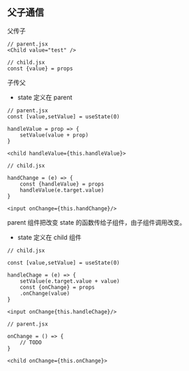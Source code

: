 ## 父子通信

父传子

```
// parent.jsx
<Child value="test" />
```

```
// child.jsx
const {value} = props
```

子传父

- state 定义在 parent

```
// parent.jsx
const [value,setValue] = useState(0)

handleValue = prop => {
    setValue(value + prop)
}

<child handleValue={this.handleValue}>

```

```
// child.jsx

handChange = (e) => {
    const {handleValue} = props
    handleValue(e.target.value)
}

<input onChange={this.handChange}/>
```

parent 组件把改变 state 的函数传给子组件，由子组件调用改变。

- state 定义在 child 组件

```
// child.jsx

const [value,setValue] = useState(0)

handleChage = (e) => {
    setValue(e.target.value + value)
    const {onChange} = props
    .onChange(value)
}

<input onChange{this.handleChage}/>
```

```
// parent.jsx

onChange = () => {
    // TODO
}

<child onChange={this.onChange}>
```
